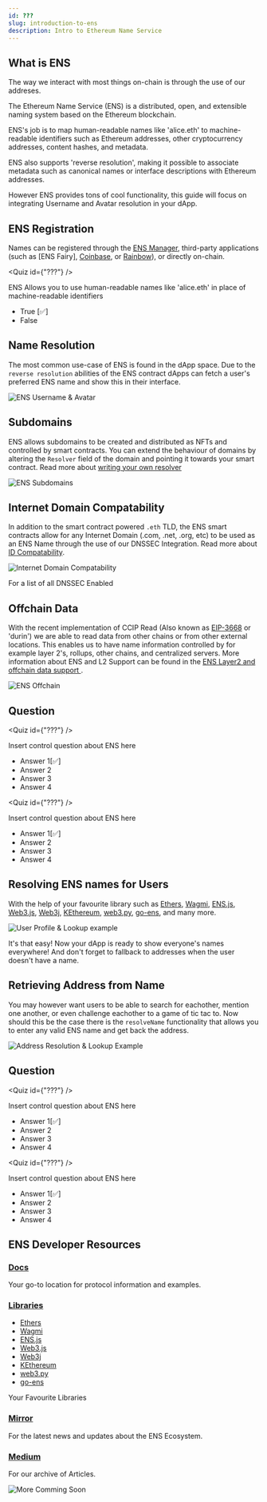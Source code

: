 ```yaml
---
id: ???
slug: introduction-to-ens
description: Intro to Ethereum Name Service
---
```



<Section name="1. Introduction" description="Introduction to ENS">

## What is ENS

The way we interact with most things on-chain is through the use of our addreses.

The Ethereum Name Service (ENS) is a distributed, open, and extensible naming system based on the Ethereum blockchain.

ENS's job is to map human-readable names like 'alice.eth' to machine-readable identifiers such as Ethereum addresses, other cryptocurrency addresses, content hashes, and metadata.

ENS also supports 'reverse resolution', making it possible to associate metadata such as canonical names or interface descriptions with Ethereum addresses.

However ENS provides tons of cool functionality, this guide will focus on integrating Username and Avatar resolution in your dApp.

## ENS Registration

Names can be registered through the [ENS Manager](https://app.ens.domains/), third-party applications (such as [ENS Fairy], [Coinbase](https://www.coinbase.com/), or [Rainbow](https://rainbow.me/)), or directly on-chain.

<Quiz id={"???"} />

ENS Allows you to use human-readable names like 'alice.eth' in place of machine-readable identifiers
- True [✅]
- False

</Section>

<Section name="2. Functionality Overview" description="Understanding everything your ENS is capable of">

## Name Resolution

The most common use-case of ENS is found in the dApp space. Due to the `reverse resolution` abilities of the ENS contract dApps can fetch a user's preferred ENS name and show this in their interface.

![ENS Username & Avatar](./assets/ens_username_avatar.png)

## Subdomains

ENS allows subdomains to be created and distributed as NFTs and controlled by smart contracts. You can extend the behaviour of domains by altering the `Resolver` field of the domain and pointing it towards your smart contract. Read more about [writing your own resolver](https://docs.ens.domains/contract-developer-guide/writing-a-resolver)

![ENS Subdomains](./assets/ens_subdomains.png)

## Internet Domain Compatability

In addition to the smart contract powered `.eth` TLD, the ENS smart contracts allow for any Internet Domain (.com, .net, .org, etc) to be used as an ENS Name through the use of our DNSSEC Integration. Read more about [ID Compatability](https://docs.ens.domains/dns-registrar-guide).

![Internet Domain Compatability](./assets/ens_internet_compatability.png)

For a list of all DNSSEC Enabled 

## Offchain Data

With the recent implementation of CCIP Read (Also known as [EIP-3668](https://eips.ethereum.org/EIPS/eip-3668) or 'durin') we are able to read data from other chains or from other external locations. This enables us to have name information controlled by for example layer 2's, rollups, other chains, and centralized servers. More information about ENS and L2 Support can be found in the [ENS Layer2 and offchain data support
](https://docs.ens.domains/dapp-developer-guide/ens-l2-offchain).

![ENS Offchain](./assets/ens_offchain.png)

## Question

<Quiz id={"???"} />

Insert control question about ENS here
- Answer 1[✅]
- Answer 2
- Answer 3
- Answer 4

<Quiz id={"???"} />

Insert control question about ENS here
- Answer 1[✅]
- Answer 2
- Answer 3
- Answer 4

</Section>

<Section name="3. Integrate ENS" description="Integrate ENS into your Project">

## Resolving ENS names for Users

With the help of your favourite library such as [Ethers](https://docs.ethers.io/v5/api/providers/provider/#Provider--ens-methods), [Wagmi](https://wagmi.sh/docs/hooks/useEnsName), [ENS.js](https://www.npmjs.com/package/@ensdomains/ensjs), [Web3.js](https://web3js.readthedocs.io/en/v1.2.0/web3-eth-ens.html), [Web3j](https://github.com/web3j/web3j), [KEthereum](https://github.com/komputing/KEthereum/tree/master/ens), [web3.py](https://web3py.readthedocs.io/en/stable/ens_overview.html), [go-ens](https://github.com/wealdtech/go-ens), and many more.

![User Profile & Lookup example](./assets/ens_user_profile.png)

It's that easy! Now your dApp is ready to show everyone's names everywhere! And don't forget to fallback to addresses when the user doesn't have a name.

## Retrieving Address from Name

You may however want users to be able to search for eachother, mention one another, or even challenge eachother to a game of tic tac to. Now should this be the case there is the `resolveName` functionality that allows you to enter any valid ENS name and get back the address.

![Address Resolution & Lookup Example](./assets/ens_address_resolution.png)

## Question

<Quiz id={"???"} />

Insert control question about ENS here
- Answer 1[✅]
- Answer 2
- Answer 3
- Answer 4

<Quiz id={"???"} />

Insert control question about ENS here
- Answer 1[✅]
- Answer 2
- Answer 3
- Answer 4

</Section>

<Section name="Dev Resources" description="Developer Resources">

## ENS Developer Resources

### [Docs](https://docs.ens.domains)

Your go-to location for protocol information and examples.

### [Libraries](https://docs.ens.domains/dapp-developer-guide/ens-libraries)
- [Ethers](https://docs.ethers.io/v5/api/providers/provider/#Provider--ens-methods)
- [Wagmi](https://wagmi.sh/docs/hooks/useEnsName)
- [ENS.js](https://www.npmjs.com/package/@ensdomains/ensjs)
- [Web3.js](https://web3js.readthedocs.io/en/v1.2.0/web3-eth-ens.html)
- [Web3j](https://github.com/web3j/web3j)
- [KEthereum](https://github.com/komputing/KEthereum/tree/master/ens)
- [web3.py](https://web3py.readthedocs.io/en/stable/ens_overview.html)
- [go-ens](https://github.com/wealdtech/go-ens)

Your Favourite Libraries

### [Mirror](https://ens.mirror.xyz/)

For the latest news and updates about the ENS Ecosystem.

### [Medium](https://medium.com/the-ethereum-name-service)

For our archive of Articles.

![More Comming Soon](./assets/ens_construction.png)

</Section>
